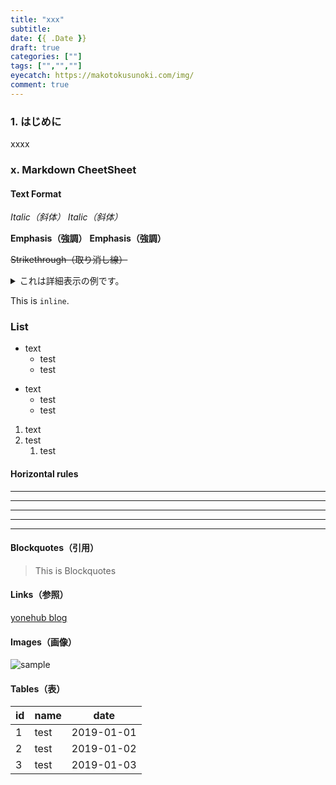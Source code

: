 ```yaml
---
title: "xxx"
subtitle: 
date: {{ .Date }}
draft: true
categories: [""]
tags: ["","",""]
eyecatch: https://makotokusunoki.com/img/
comment: true
---
```


### 1. はじめに
xxxx

### x. Markdown CheetSheet

#### Text Format

_Italic（斜体）_
*Italic（斜体）*

__Emphasis（強調）__
**Emphasis（強調）**

~~Strikethrough（取り消し線）~~

<details><summary>これは詳細表示の例です。</summary>詳細をこっちに書きます。</details>

This is `inline`.

### List
* text
    * test
    * test

- text
    - test
    - test

1. text
1. test
    1. test

#### Horizontal rules
* * *
***
*****
- - -
---------------------------------------

#### Blockquotes（引用）
> This is Blockquotes

#### Links（参照）
[yonehub blog](https://yonehub.y10e.com/)

#### Images（画像）
![sample](/img/sample/sample.png)

#### Tables（表）
| id     | name    | date       |
| ------ | ------- | ---------- |
| 1      | test    | 2019-01-01 |
| 2      | test    | 2019-01-02 |
| 3      | test    | 2019-01-03 |
